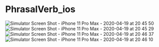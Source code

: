 # PhrasalVerb_ios

![Simulator Screen Shot - iPhone 11 Pro Max - 2020-04-19 at 20 45 50](https://user-images.githubusercontent.com/45004786/79689520-988c2400-827f-11ea-8faa-d76261efc222.png)
![Simulator Screen Shot - iPhone 11 Pro Max - 2020-04-19 at 20 45 29](https://user-images.githubusercontent.com/45004786/79689532-b194d500-827f-11ea-9aeb-a926bb98c4e0.png)
![Simulator Screen Shot - iPhone 11 Pro Max - 2020-04-19 at 20 46 37](https://user-images.githubusercontent.com/45004786/79689544-c5d8d200-827f-11ea-9514-c4147bee573c.png)
![Simulator Screen Shot - iPhone 11 Pro Max - 2020-04-19 at 20 46 10](https://user-images.githubusercontent.com/45004786/79689556-d7ba7500-827f-11ea-8bf9-21715bc0509d.png)
